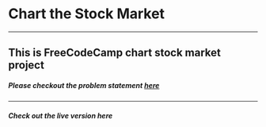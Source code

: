 # Chart the Stock Market
---
## This is FreeCodeCamp chart stock market project

##### Please checkout the problem statement [here](https://www.freecodecamp.org/challenges/chart-the-stock-market "Problem statement")

---

##### Check out the live version here

